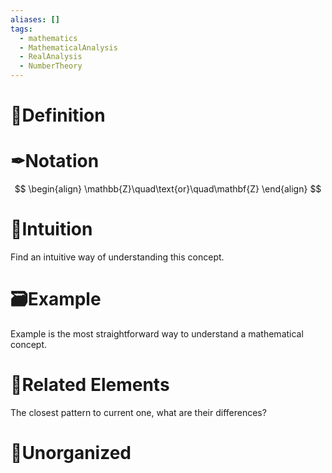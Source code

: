 ```yaml
---
aliases: []
tags:
  - mathematics
  - MathematicalAnalysis
  - RealAnalysis
  - NumberTheory
---
```



# 📝Definition

# ✒Notation
$$
\begin{align}
\mathbb{Z}\quad\text{or}\quad\mathbf{Z}
\end{align}
$$


# 🧠Intuition
Find an intuitive way of understanding this concept.

# 🗃Example
Example is the most straightforward way to understand a mathematical concept.

# 🌱Related Elements
The closest pattern to current one, what are their differences?


# 🍂Unorganized